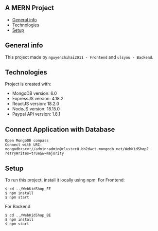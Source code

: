 ## A MERN Project
* [General info](#general-info)
* [Technologies](#technologies)
* [Setup](#setup)

## General info
This project made by `nguyenchihai2011 - Frontend` and `ulsyou - Backend`.
	
## Technologies
Project is created with:
* MongoDB version: 6.0
* ExpressJS version: 4.18.2
* ReactJS version: 18.2.0
* NodeJS version: 18.15.0
* Paypal API version: 1.8.1

## Connect Application with Database
```
Open MongoDB compass
Connect with URI: mongodb+srv://admin:admin@cluster0.bb2dwct.mongodb.net/WebKidShop?retryWrites=true&w=majority
```
	
## Setup
To run this project, install it locally using npm:
For Frontend:
```
$ cd ../WebKidShop_FE
$ npm install
$ npm start
```
For Backend:
```
$ cd ../WebKidShop_BE
$ npm install
$ npm start
```
